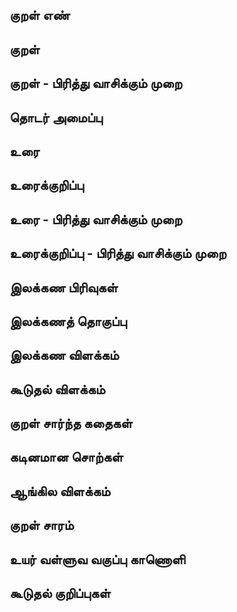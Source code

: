 ## குறள் எண்


## குறள் 


## குறள் - பிரித்து வாசிக்கும் முறை


## தொடர் அமைப்பு


## உரை


## உரைக்குறிப்பு


## உரை - பிரித்து வாசிக்கும் முறை


## உரைக்குறிப்பு - பிரித்து வாசிக்கும் முறை


## இலக்கண பிரிவுகள் 


## இலக்கணத் தொகுப்பு 


## இலக்கண விளக்கம்


## கூடுதல் விளக்கம்


## குறள் சார்ந்த கதைகள் 


## கடினமான சொற்கள்


## ஆங்கில விளக்கம்


## குறள் சாரம் 


## உயர் வள்ளுவ வகுப்பு காணொளி


## கூடுதல் குறிப்புகள்

